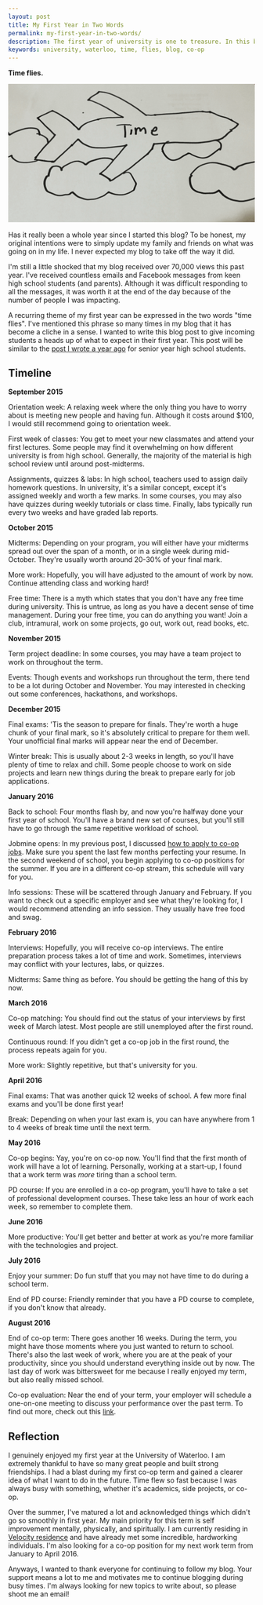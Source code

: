 ```yaml
---
layout: post
title: My First Year in Two Words
permalink: my-first-year-in-two-words/
description: The first year of university is one to treasure. In this blog post, I reflect upon my first year and how fast time flies.
keywords: university, waterloo, time, flies, blog, co-op
---
```


**Time flies.**

![Time flies](/assets/time_flies.png)

Has it really been a whole year since I started this blog? To be honest, my original intentions were to simply update my family and friends on what was going on in my life. I never expected my blog to take off the way it did.

<!--more-->

I'm still a little shocked that my blog received over 70,000 views this past year. I've received countless emails and Facebook messages from keen high school students (and parents). Although it was difficult responding to all the messages, it was worth it at the end of the day because of the number of people I was impacting.

A recurring theme of my first year can be expressed in the two words "time flies". I've mentioned this phrase so many times in my blog that it has become a cliche in a sense. I wanted to write this blog post to give incoming students a heads up of what to expect in their first year. This post will be similar to the [post I wrote a year ago](/university-application-important-dates/) for senior year high school students.  

## Timeline

**September 2015**

Orientation week: A relaxing week where the only thing you have to worry about is meeting new people and having fun. Although it costs around $100, I would still recommend going to orientation week.

First week of classes: You get to meet your new classmates and attend your first lectures. Some people may find it overwhelming on how different university is from high school. Generally, the majority of the material is high school review until around post-midterms.

Assignments, quizzes & labs: In high school, teachers used to assign daily homework questions. In university, it's a similar concept, except it's assigned weekly and worth a few marks. In some courses, you may also have quizzes during weekly tutorials or class time. Finally, labs typically run every two weeks and have graded lab reports.

**October 2015**

Midterms: Depending on your program, you will either have your midterms spread out over the span of a month, or in a single week during mid-October. They're usually worth around 20-30% of your final mark.

More work: Hopefully, you will have adjusted to the amount of work by now. Continue attending class and working hard!

Free time: There is a myth which states that you don't have any free time during university. This is untrue, as long as you have a decent sense of time management. During your free time, you can do anything you want! Join a club, intramural, work on some projects, go out, work out, read books, etc.

**November 2015**

Term project deadline: In some courses, you may have a team project to work on throughout the term.

Events: Though events and workshops run throughout the term, there tend to be a lot during October and November. You may interested in checking out some conferences, hackathons, and workshops.

**December 2015**

Final exams: 'Tis the season to prepare for finals. They're worth a huge chunk of your final mark, so it's absolutely critical to prepare for them well. Your unofficial final marks will appear near the end of December.

Winter break: This is usually about 2-3 weeks in length, so you'll have plenty of time to relax and chill. Some people choose to work on side projects and learn new things during the break to prepare early for job applications.

**January 2016**

Back to school: Four months flash by, and now you're halfway done your first year of school. You'll have a brand new set of courses, but you'll still have to go through the same repetitive workload of school.

Jobmine opens: In my previous post, I discussed [how to apply to co-op jobs](/applying-to-your-first-coop-job/). Make sure you spent the last few months perfecting your resume. In the second weekend of school, you begin applying to co-op positions for the summer. If you are in a different co-op stream, this schedule will vary for you.

Info sessions: These will be scattered through January and February. If you want to check out a specific employer and see what they're looking for, I would recommend attending an info session. They usually have free food and swag.

**February 2016**

Interviews: Hopefully, you will receive co-op interviews. The entire preparation process takes a lot of time and work. Sometimes, interviews
may conflict with your lectures, labs, or quizzes.

Midterms: Same thing as before. You should be getting the hang of this by now.

**March 2016**

Co-op matching: You should find out the status of your interviews by first week of March latest. Most people are still unemployed after the first round.

Continuous round: If you didn't get a co-op job in the first round, the process repeats again for you.

More work: Slightly repetitive, but that's university for you.

**April 2016**

Final exams: That was another quick 12 weeks of school. A few more final exams and you'll be done first year!

Break: Depending on when your last exam is, you can have anywhere from 1 to 4 weeks of break time until the next term.

**May 2016**

Co-op begins: Yay, you're on co-op now. You'll find that the first month of work will have a lot of learning. Personally, working at a start-up, I found that a work term was *more* tiring than a school term.

PD course: If you are enrolled in a co-op program, you'll have to take a set of professional development courses. These take less an hour of work each week, so remember to complete them.

**June 2016**

More productive: You'll get better and better at work as you're more familiar with the technologies and project.

**July 2016**

Enjoy your summer: Do fun stuff that you may not have time to do during a school term.

End of PD course: Friendly reminder that you have a PD course to complete, if you don't know that already.

**August 2016**

End of co-op term: There goes another 16 weeks. During the term, you might have those moments where you just wanted to return to school. There's also the last week of work, where you are at the peak of your productivity, since you should understand everything inside out by now. The last day of work was bittersweet for me because I really enjoyed my term, but also really missed school.

Co-op evaluation: Near the end of your term, your employer will schedule a one-on-one meeting to discuss your performance over the past term. To find out more, check out this [link](https://uwaterloo.ca/co-operative-education/student-performance-evaluation).

## Reflection

I genuinely enjoyed my first year at the University of Waterloo. I am extremely thankful to have so many great people and built strong friendships. I had a blast during my first co-op term and gained a clearer idea of what I want to do in the future. Time flew so fast because I was always busy with something, whether it's academics, side projects, or co-op.

Over the summer, I've matured a lot and acknowledged things which didn't go so smoothly in first year. My main priority for this term is self improvement mentally, physically, and spiritually. I am currently residing in [Velocity residence](https://uwaterloo.ca/housing/residences/velocity) and have already met some incredible, hardworking individuals. I'm also looking for a co-op position for my next work term from January to April 2016.

Anyways, I wanted to thank everyone for continuing to follow my blog. Your support means a lot to me and motivates me to continue blogging during busy times. I'm always looking for new topics to write about, so please shoot me an email!
